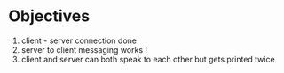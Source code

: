 # Objectives

1. client - server connection done 
2. server to client messaging works !
3. client and server can both speak to each other but gets printed twice
